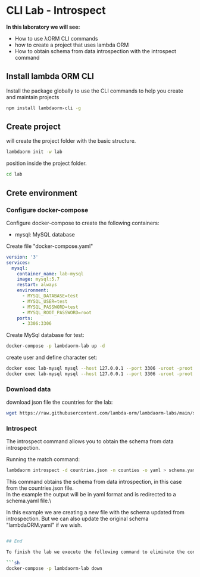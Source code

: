# CLI Lab - Introspect

**In this laboratory we will see:**

- How to use λORM CLI commands
- how to create a project that uses lambda ORM
- How to obtain schema from data introspection with the introspect command

## Install lambda ORM CLI

Install the package globally to use the CLI commands to help you create and maintain projects

```sh
npm install lambdaorm-cli -g
```

## Create project

will create the project folder with the basic structure.

```sh
lambdaorm init -w lab
```

position inside the project folder.

```sh
cd lab
```

## Crete environment

### Configure docker-compose

Configure docker-compose to create the following containers:

- mysql: MySQL database

Create file "docker-compose.yaml"

```yaml
version: '3'
services:
  mysql:
    container_name: lab-mysql
    image: mysql:5.7
    restart: always
    environment:
      - MYSQL_DATABASE=test
      - MYSQL_USER=test
      - MYSQL_PASSWORD=test
      - MYSQL_ROOT_PASSWORD=root
    ports:
      - 3306:3306
```

Create MySql database for test:

```sh
docker-compose -p lambdaorm-lab up -d
```

create user and define character set:

```sh
docker exec lab-mysql mysql --host 127.0.0.1 --port 3306 -uroot -proot -e "ALTER DATABASE test CHARACTER SET utf8 COLLATE utf8_general_ci;"
docker exec lab-mysql mysql --host 127.0.0.1 --port 3306 -uroot -proot -e "GRANT ALL ON *.* TO 'test'@'%' with grant option; FLUSH PRIVILEGES;"
```

### Download data

download json file the countries for the lab:

```sh
wget https://raw.githubusercontent.com/lambda-orm/lambdaorm-labs/main/source/countries/countries.json
```

### Introspect

The introspect command allows you to obtain the schema from data introspection.

Running the match command:

```sh
lambdaorm introspect -d countries.json -n counties -o yaml > schema.yaml
```

This command obtains the schema from data introspection, in this case from the countries.json file. \
In the example the output will be in yaml format and is redirected to a schema.yaml file.\

In this example we are creating a new file with the schema updated from introspection.
But we can also update the original schema "lambdaORM.yaml" if we wish.

```sh

## End

To finish the lab we execute the following command to eliminate the containers.

```sh
docker-compose -p lambdaorm-lab down
```
